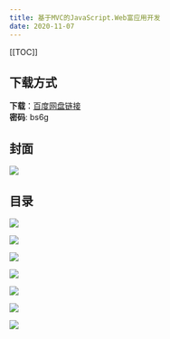 ```yaml
---
title: 基于MVC的JavaScript.Web富应用开发
date: 2020-11-07
---
```

[[TOC]]

## 下载方式

**下载**：[百度网盘链接](https://pan.baidu.com/s/1xIljkJoaUh_TboE7VR5Y1Q)  
**密码**: bs6g

## 封面

![](https://p6-juejin.byteimg.com/tos-cn-i-k3u1fbpfcp/dce1203801ea4c51a0118ce56eb60c18~tplv-k3u1fbpfcp-watermark.image)

## 目录

![](https://p9-juejin.byteimg.com/tos-cn-i-k3u1fbpfcp/1aba82cc752d49c38faf11a869eab87d~tplv-k3u1fbpfcp-watermark.image)

![](https://p6-juejin.byteimg.com/tos-cn-i-k3u1fbpfcp/afa3e5cddfbe4e0a9211d0eb59054916~tplv-k3u1fbpfcp-watermark.image)

![](https://p3-juejin.byteimg.com/tos-cn-i-k3u1fbpfcp/8ea86c04a6694761b2148f9e67c1516a~tplv-k3u1fbpfcp-watermark.image)

![](https://p1-juejin.byteimg.com/tos-cn-i-k3u1fbpfcp/ca64e2b28ad84b9dbd0576f81dcf7387~tplv-k3u1fbpfcp-watermark.image)

![](https://p6-juejin.byteimg.com/tos-cn-i-k3u1fbpfcp/079f824150e04f7e91673ae52da28ac4~tplv-k3u1fbpfcp-watermark.image)

![](https://p6-juejin.byteimg.com/tos-cn-i-k3u1fbpfcp/95a77ee71af446cd8a7096b962d3dd83~tplv-k3u1fbpfcp-watermark.image)

![](https://p9-juejin.byteimg.com/tos-cn-i-k3u1fbpfcp/8a52c8b168404fbd9a0239179baa45d8~tplv-k3u1fbpfcp-watermark.image)


